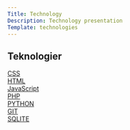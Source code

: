 ```yaml
---
Title: Technology
Description: Technology presentation
Template: technologies
---
```


<div class="grid-container">
<h2 class="HEADER">Teknologier</h2>
  <div class="CSS"><a href = "/~adde22/dbwebb-kurser/design/me/portfolio/technology/css"> CSS</a>
  </div>
  <div class="HTML"><a href = "/~adde22/dbwebb-kurser/design/me/portfolio/technology/html"> HTML</a>
  </div>
  <div class="JS"><a href = "/~adde22/dbwebb-kurser/design/me/portfolio/technology/javascript">JavaScript</a>
  </div>
  <div class="PHP"><a href = "/~adde22/dbwebb-kurser/design/me/portfolio/technology/php">PHP</a>
  </div>
  <div class="PY"><a href = "/~adde22/dbwebb-kurser/design/me/portfolio/technology/python">PYTHON</a>
  </div>
  <div class="GIT"><a href = "/~adde22/dbwebb-kurser/design/me/portfolio/technology/git">GIT</a>
  </div>
  <div class="SQ"><a href = "/~adde22/dbwebb-kurser/design/me/portfolio/technology/sqlite">SQLITE</a>
  </div>
</div>
